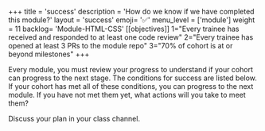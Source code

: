 +++
title = 'success'
description = 'How do we know if we have completed this module?'
layout = 'success'
emoji= '✅'
menu_level = ['module']
weight = 11
backlog= 'Module-HTML-CSS'
[[objectives]]
1="Every trainee has received and responded to at least one code review"
2="Every trainee has opened at least 3 PRs to the module repo"
3="70% of cohort is at or beyond milestones"
+++

Every module, you must review your progress to understand if your cohort can progress to the next stage. The conditions for success are listed below. If your cohort has met all of these conditions, you can progress to the next module. If you have not met them yet, what actions will you take to meet them?

Discuss your plan in your class channel.
